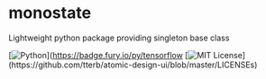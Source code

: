 # __monostate__
Lightweight python package providing singleton base class


[![Python](https://img.shields.io/pypi/pyversions/tensorflow.svg?style=plastic)](https://badge.fury.io/py/tensorflow
[![MIT License](https://img.shields.io/apm/l/atomic-design-ui.svg?)](https://github.com/tterb/atomic-design-ui/blob/master/LICENSEs)
